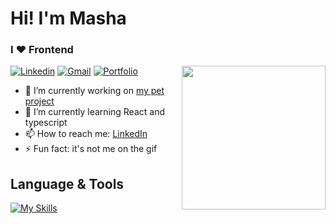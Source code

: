 # Hi! I'm Masha
### I ❤️ Frontend

<img align="right" middle="top" width="230" src="https://media.giphy.com/media/v1.Y2lkPTc5MGI3NjExNzBvcWRyOHphdWZyaXdvYmowM2JudWVnOTRidDVycTA3Y3YzdTBscCZlcD12MV9pbnRlcm5hbF9naWZfYnlfaWQmY3Q9Zw/vzO0Vc8b2VBLi/giphy.gif" />

[![Linkedin](https://img.shields.io/badge/-LinkedIn-blue?style=flat&logo=Linkedin&logoColor=white)](https://www.linkedin.com/in/maria-klevakina/)
[![Gmail](https://img.shields.io/badge/-Gmail-c14438?style=flat&logo=Gmail&logoColor=white)](mailto:mariya.klevakina.ekb@gmail.com)
[![Portfolio](https://img.shields.io/badge/my-portfolio-0c8516)](https://feraverto.github.io/portfolio/)



- 🔭 I’m currently working on <a href="https://github.com/FeraVerto/menu-and-groceries">my pet project</a>
- 🌱 I’m currently learning React and typescript
- 📫 How to reach me: <a href="https://www.linkedin.com/in/maria-klevakina/">LinkedIn</a>
- ⚡ Fun fact: it's not me on the gif

## Language & Tools

[![My Skills](https://skillicons.dev/icons?i=react,redux,js,html,css,typescript,jest,npm,git,github,gitlab&perline=6)](https://skillicons.dev)
